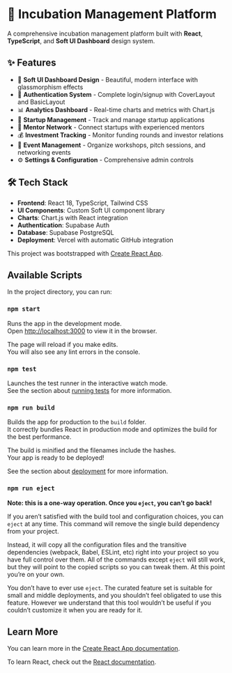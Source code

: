 # 🚀 Incubation Management Platform

A comprehensive incubation management platform built with **React**, **TypeScript**, and **Soft UI Dashboard** design system.

## ✨ Features

- 🎨 **Soft UI Dashboard Design** - Beautiful, modern interface with glassmorphism effects
- 🔐 **Authentication System** - Complete login/signup with CoverLayout and BasicLayout
- 📊 **Analytics Dashboard** - Real-time charts and metrics with Chart.js
- 👥 **Startup Management** - Track and manage startup applications
- 🎯 **Mentor Network** - Connect startups with experienced mentors
- 💰 **Investment Tracking** - Monitor funding rounds and investor relations
- 📅 **Event Management** - Organize workshops, pitch sessions, and networking events
- ⚙️ **Settings & Configuration** - Comprehensive admin controls

## 🛠️ Tech Stack

- **Frontend**: React 18, TypeScript, Tailwind CSS
- **UI Components**: Custom Soft UI component library
- **Charts**: Chart.js with React integration
- **Authentication**: Supabase Auth
- **Database**: Supabase PostgreSQL
- **Deployment**: Vercel with automatic GitHub integration

This project was bootstrapped with [Create React App](https://github.com/facebook/create-react-app).

## Available Scripts

In the project directory, you can run:

### `npm start`

Runs the app in the development mode.\
Open [http://localhost:3000](http://localhost:3000) to view it in the browser.

The page will reload if you make edits.\
You will also see any lint errors in the console.

### `npm test`

Launches the test runner in the interactive watch mode.\
See the section about [running tests](https://facebook.github.io/create-react-app/docs/running-tests) for more information.

### `npm run build`

Builds the app for production to the `build` folder.\
It correctly bundles React in production mode and optimizes the build for the best performance.

The build is minified and the filenames include the hashes.\
Your app is ready to be deployed!

See the section about [deployment](https://facebook.github.io/create-react-app/docs/deployment) for more information.

### `npm run eject`

**Note: this is a one-way operation. Once you `eject`, you can’t go back!**

If you aren’t satisfied with the build tool and configuration choices, you can `eject` at any time. This command will remove the single build dependency from your project.

Instead, it will copy all the configuration files and the transitive dependencies (webpack, Babel, ESLint, etc) right into your project so you have full control over them. All of the commands except `eject` will still work, but they will point to the copied scripts so you can tweak them. At this point you’re on your own.

You don’t have to ever use `eject`. The curated feature set is suitable for small and middle deployments, and you shouldn’t feel obligated to use this feature. However we understand that this tool wouldn’t be useful if you couldn’t customize it when you are ready for it.

## Learn More

You can learn more in the [Create React App documentation](https://facebook.github.io/create-react-app/docs/getting-started).

To learn React, check out the [React documentation](https://reactjs.org/).

